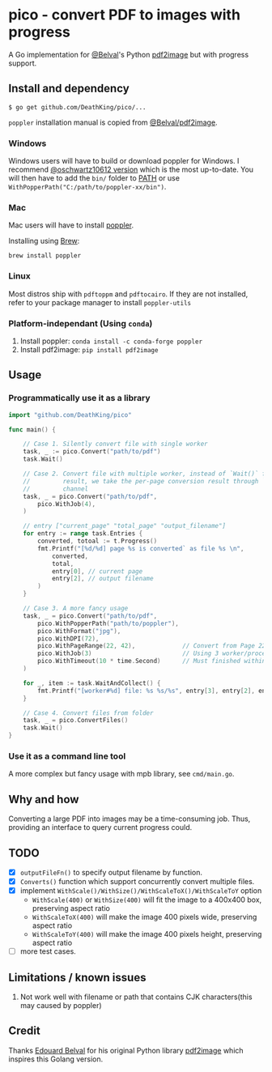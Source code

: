 # pico - convert PDF to images with progress

A Go implementation for [@Belval](https://github.com/Belval)'s Python [pdf2image](https://github.com/Belval/pdf2image) but with progress support.

## Install and dependency

```
$ go get github.com/DeathKing/pico/...
```

`poppler` installation manual is copied from [@Belval/pdf2image](https://github.com/Belval/pdf2image#how-to-install).

### Windows

Windows users will have to build or download poppler for Windows. I recommend [@oschwartz10612 version](https://github.com/oschwartz10612/poppler-windows/releases/) which is the most up-to-date. You will then have to add the `bin/` folder to [PATH](https://www.architectryan.com/2018/03/17/add-to-the-path-on-windows-10/) or use `WithPopperPath("C:/path/to/poppler-xx/bin")`.

### Mac

Mac users will have to install [poppler](https://poppler.freedesktop.org/).

Installing using [Brew](https://brew.sh/):

```
brew install poppler
```

### Linux

Most distros ship with `pdftoppm` and `pdftocairo`. If they are not installed, refer to your package manager to install `poppler-utils`

### Platform-independant (Using `conda`)

1. Install poppler: `conda install -c conda-forge poppler`
2. Install pdf2image: `pip install pdf2image`

## Usage

### Programmatically use it as a library

```go
import "github.com/DeathKing/pico"

func main() {

    // Case 1. Silently convert file with single worker
    task, _ := pico.Convert("path/to/pdf")
    task.Wait()

    // Case 2. Convert file with multiple worker, instead of `Wait()` for final
    //         result, we take the per-page conversion result through `Entries`
    //         channel
    task, _ = pico.Convert("path/to/pdf",
        pico.WithJob(4),
    )

    // entry ["current_page" "total_page" "output_filename"]
    for entry := range task.Entries {
        converted, totoal := t.Progress()
        fmt.Printf("[%d/%d] page %s is converted` as file %s \n",
            converted,
            total,
            entry[0], // current page
            entry[2], // output filename
        )
    }

    // Case 3. A more fancy usage
    task, _ = pico.Convert("path/to/pdf",
        pico.WithPopperPath("path/to/poppler"),
        pico.WithFormat("jpg"),
        pico.WithDPI(72),
        pico.WithPageRange(22, 42),             // Convert from Page 22 to Page 42 (included)
        pico.WithJob(3)                         // Using 3 worker/process to convert
        pico.WithTimeout(10 * time.Second)      // Must finished within 10 seconds
    )

    for _, item := task.WaitAndCollect() {
        fmt.Printf("[worker#%d] file: %s %s/%s", entry[3], entry[2], entry[0], entry[1])
    }

    // Case 4. Convert files from folder
    task, _ = pico.ConvertFiles()
    task.Wait()
}

```

### Use it as a command line tool

A more complex but fancy usage with mpb library, see `cmd/main.go`.


## Why and how

Converting a large PDF into images may be a time-consuming job. Thus, providing an interface to query current progress could.

## TODO

+ [x] `outputFileFn()` to specify output filename by function.
+ [x] `Converts()` function which support concurrently convert multiple files.
+ [x] implement `WithScale()/WithSize()/WithScaleToX()/WithScaleToY` option
    - `WithScale(400)` or `WithSize(400)` will fit the image to a 400x400 box, preserving aspect ratio
    - `WithScaleToX(400)` will make the image 400 pixels wide, preserving aspect ratio
    - `WithScaleToY(400)` will make the image 400 pixels height, preserving aspect ratio
+ [ ] more test cases.

## Limitations / known issues

1. Not work well with filename or path that contains CJK characters(this may caused by poppler)

## Credit

Thanks [Edouard Belval](https://github.com/Belval) for his original Python library [pdf2image](https://github.com/Belval/pdf2image) which inspires this Golang version.